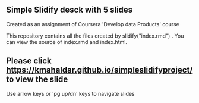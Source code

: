 ## Simple Slidify desck with 5 slides

Created as an assignment of Coursera 'Develop data Products' course 

This repository contains all the files created by slidify("index.rmd") . You can view the source of index.rmd and index.html.

## Please click https://kmahaldar.github.io/simpleslidifyproject/  to view the slide
  Use arrow keys or 'pg up/dn' keys to navigate slides

